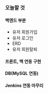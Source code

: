 ### 오늘할 것
#### 백엔드 부분
* 유저 회원가입
* 유저 로그인
* ERD
* 유저 회원탈퇴
#### 프론트, 백 연동 구현
#### DB(MySQL 연동)
#### Jenkins 연동 마무리
